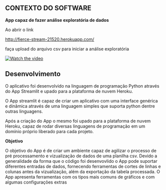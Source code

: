## CONTEXTO DO SOFTWARE

**App capaz de fazer análise exploratória de dados**

Ao abrir o link

http://fierce-stream-21520.herokuapp.com/

faça upload do arquivo csv para iniciar a análise exploratória



[![Watch the video](https://i.imgur.com/vKb2F1B.png)](https://youtu.be/CcbMccJeMvU)


## Desenvolvimento

O aplicativo foi desenvolvido na linguagem de programação Python através do App Streamlit e upado para a plataforma de nuvem Heroku.

O App streamlit é capaz de criar um aplicativo com uma interface genérica e dinâmica através de uma linguagem simples que suporta python dentre outras linguagens.

Após a criação do App o mesmo foi upado para a plataforma de nuvem Heroku, capaz de rodar diversas linguagens de programação em um domínio próprio liberado para cada projeto.


**Objetivo**

O objetivo do App é de criar um ambiente capaz de agilizar o processo de pré processamento e vizualização de dados de uma planilha csv.
Devido a generalidade da forma que o código foi desenvovlido o App pode suportar diferentes entradas de dados, fornecendo ferramentas de cortes de linhas e colunas antes da vizualização, além da exportação da tabela processada.
O App apresenta ferramentas com os tipos mais comuns de gráficos e com algumas configurações extras

